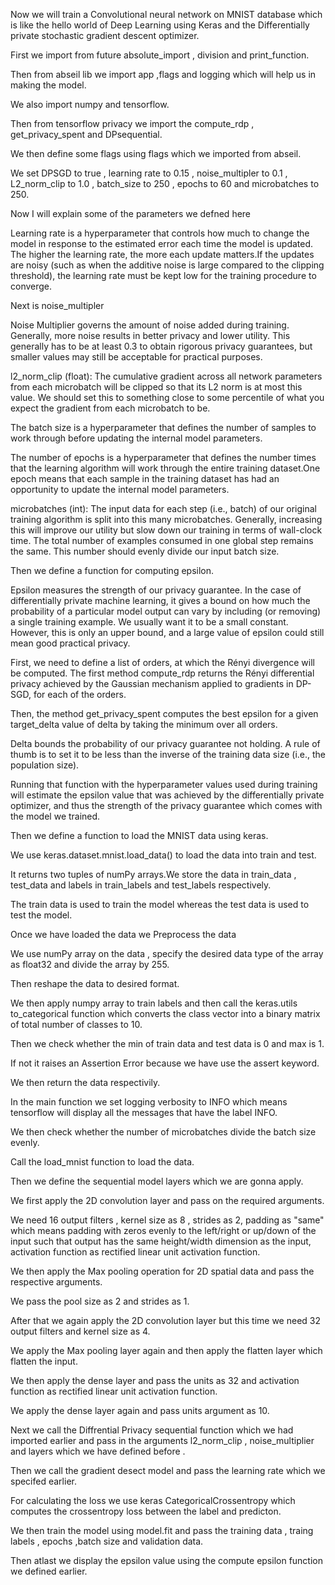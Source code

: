 Now we will train a Convolutional neural network on MNIST database which is like the hello world of Deep Learning using Keras and the Differentially private stochastic gradient descent optimizer.

First we import from future absolute_import , division and print_function.

Then from abseil lib we import app ,flags and logging which will help us in making the model.

We also import numpy and tensorflow.

Then from tensorflow privacy we import the compute_rdp , get_privacy_spent and DPsequential.

We then define some flags using flags which we imported from abseil.

We set DPSGD to true , learning rate to 0.15 , noise_multipler to 0.1 , L2_norm_clip to 1.0 , batch_size to 250 , epochs to 60 and microbatches to 250.

Now I will explain some of the parameters we defned here

Learning rate is a hyperparameter that controls how much to change the model in response to the estimated error each time the model is updated. The higher the learning rate, the more each update matters.If the updates are noisy (such as when the additive noise is large compared to the clipping threshold), the learning rate must be kept low for the training procedure to converge.

Next is noise_multipler 

Noise Multiplier governs the amount of noise added during training. Generally, more noise results in better privacy and lower utility. This generally has to be at least 0.3 to obtain rigorous privacy guarantees, but smaller values may still be acceptable for practical purposes.

l2_norm_clip (float): The cumulative gradient across all network parameters from each microbatch will be clipped so that its L2 norm is at most this value. We should set this to something close to some percentile of what you expect the gradient from each microbatch to be.

The batch size is a hyperparameter that defines the number of samples to work through before updating the internal model parameters.

The number of epochs is a hyperparameter that defines the number times that the learning algorithm will work through the entire training dataset.One epoch means that each sample in the training dataset has had an opportunity to update the internal model parameters. 

microbatches (int): The input data for each step (i.e., batch) of our original training algorithm is split into this many microbatches. Generally, increasing this will improve our utility but slow down our training in terms of wall-clock time. The total number of examples consumed in one global step remains the same. This number should evenly divide our input batch size.

Then we define a function for computing epsilon.

Epsilon measures the strength of our privacy guarantee. In the case of differentially private machine learning, it gives a bound on how much the probability of a particular model output can vary by including (or removing) a single training example. We usually want it to be a small constant. However, this is only an upper bound, and a large value of epsilon could still mean good practical privacy.

First, we need to define a list of orders, at which the Rényi divergence will be computed. The first method compute_rdp returns the Rényi differential privacy achieved by the Gaussian mechanism applied to gradients in DP-SGD, for each of the orders.

Then, the method get_privacy_spent computes the best epsilon for a given target_delta value of delta by taking the minimum over all orders.

Delta bounds the probability of our privacy guarantee not holding. A rule of thumb is to set it to be less than the inverse of the training data size (i.e., the population size). 

Running that function with the hyperparameter values used during training will estimate the epsilon value that was achieved by the differentially private optimizer, and thus the strength of the privacy guarantee which comes with the model we trained. 

Then we define a function to load the MNIST data using keras.

We use keras.dataset.mnist.load_data() to load the data into train and test.

It returns two tuples of numPy arrays.We store the data in train_data , test_data and labels in train_labels and test_labels respectively.

The train data is used to train the model whereas the test data is used to test the model.

Once we have loaded the data we Preprocess the data 

We use numPy array on the data , specify the desired data type of the array as float32 and divide the array by 255.

Then reshape the data to desired format.

We then apply numpy array to train labels and then call the keras.utils to_categorical function which converts the class vector into a binary matrix of total number of classes to 10.

Then we check whether the min of train data and test data is 0 and max is 1.

If not it raises an Assertion Error because we have use the assert keyword.

We then return the data respectivily.

In the main function we set logging verbosity to INFO which means tensorflow will display all the messages that have the label INFO.

We then check whether the number of microbatches divide the batch size evenly.

Call the load_mnist function to load the data.

Then we define the sequential model layers which we are gonna apply. 

We first apply the 2D convolution layer and pass on the required arguments.

We need 16 output filters ,
 kernel size as 8 , 
strides as 2, 
padding as "same" which means padding with zeros evenly to the left/right or up/down of the input such that output has the same height/width dimension as the input,
activation function as rectified linear unit activation function.

We then apply the Max pooling operation for 2D spatial data and pass the respective arguments.

We pass the pool size as 2 and strides as 1.

After that we again apply the 2D convolution layer but this time we need 32 output filters and kernel size as 4.

We apply the Max pooling layer again and then apply the flatten layer which flatten the input.

We then apply the dense layer and pass the units as 32 and activation function as rectified linear unit activation function.

We apply the dense layer again and pass units argument as 10.

Next we call the Diffrential Privacy sequential function which we had imported earlier and pass in the arguments l2_norm_clip , noise_multiplier and layers which we have defined before .

Then we call the gradient desect model and pass the learning rate which we specifed earlier.

For calculating the loss we use keras CategoricalCrossentropy which computes the crossentropy loss between the label and predicton.

We then train the model using model.fit and pass the training data , traing labels , epochs ,batch size and validation data.

Then atlast we display the epsilon value using the compute epsilon function we defined earlier.



